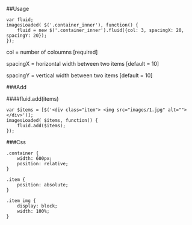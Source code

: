 ##Usage

```
var fluid;
imagesLoaded( $('.container_inner'), function() {
	fluid = new $('.container_inner').fluid({col: 3, spacingX: 20, spacingY: 20});
});
```

col = number of coloumns [required]

spacingX = horizontal width between two items [default = 10]

spacingY = vertical width between two items [default = 10]


###Add 

####fluid.add(items)

```
var $items = [$('<div class="item"> <img src="images/1.jpg" alt=""> </div>')];
imagesLoaded( $items, function() {
	fluid.add($items);
});
```



###Css

```
.container {
	width: 600px;
	position: relative;
}

.item {
	position: absolute;
}

.item img {
	display: block;
	width: 100%;
}
```